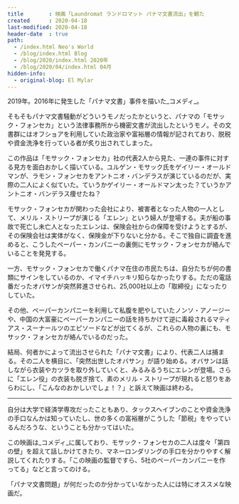 ```yaml
---
title        : 映画「Laundromat ランドロマット パナマ文書流出」を観た
created      : 2020-04-18
last-modified: 2020-04-18
header-date  : true
path:
  - /index.html Neo's World
  - /blog/index.html Blog
  - /blog/2020/index.html 2020年
  - /blog/2020/04/index.html 04月
hidden-info:
  - original-blog: El Mylar
---
```


2019年。2016年に発生した「パナマ文書」事件を描いた_コメディ_。

そもそもパナマ文書騒動がどういうモノだったかというと、パナマの「モサック・フォンセカ」という法律事務所から機密文書が流出したというモノ。その文書群にはオフショアを利用していた政治家や富裕層の情報が記されており、脱税や資金洗浄を行っている者が炙り出されてしまった。

この作品は「モサック・フォンセカ」社の代表2人から見た、一連の事件に対する見方を面白おかしく描いている。ユルゲン・モサック氏をゲイリー・オールドマンが、ラモン・フォンセカをアントニオ・バンデラスが演じているのだが、実際の二人によく似ていた。ていうかゲイリー・オールドマン太った？ていうかアントニオ・バンデラス痩せたね？

モサック・フォンセカが関わった会社により、被害者となった人物の一人として、メリル・ストリープが演じる「エレン」という婦人が登場する。夫が船の事故で死亡し未亡人となったエレンは、保険会社からの保障を受けようとするが、その保険会社は実体がなく、保険金が下りないと分かる。そこで独自に調査を進めると、こうしたペーパー・カンパニーの裏側にモサック・フォンセカが絡んでいることを発見する。

一方、モサック・フォンセカで働くパナマ在住の市民たちは、自分たちが何の書類にサインをしているのか、イマイチハッキリ知らなかったりする。ただの電話番だったオバサンが突然昇進させられ、25,000社以上の「取締役」になったりしていた。

その他、ペーパーカンパニーを利用して私腹を肥やしていたノンソ・アノージーや、中国の大富豪にペーパーカンパニーの話を持ちかけて逆に毒殺されるマティアス・スーナールツのエピソードなどが出てくるが、これらの人物の裏にも、モサック・フォンセカが絡んでいるのだった。

結局、何者かによって流出させられた「パナマ文書」により、代表二人は捕まる。その二人を横目に、「突然出世したオバサン」が語り始める。オバサンは話しながら衣装やカツラを取り外していくと、みるみるうちにエレンが登場。さらに「エレン役」の衣装も脱ぎ捨て、素のメリル・ストリープが現れると怒りをあらわにし、「こんなのおかしいでしょ！？」と訴えて映画は終わる。

---

自分は大学で経済学専攻だったこともあり、タックスヘイブンのことや資金洗浄の手口なんかは知っていたし、世の多くの富裕層がこうした「節税」をやっているんだろうな、ということも分かってはいた。

この映画は_コメディ_に属しており、モサック・フォンセカの二人は度々「第四の壁」を超えて話しかけてきたり、マネーロンダリングの手口を分かりやすく解説してくれたりする。「この映画の監督ですら、5社のペーパーカンパニーを作ってる」などと言ってのける。

「パナマ文書問題」が何だったのか分かっていなかった人には特にオススメな映画だ。
